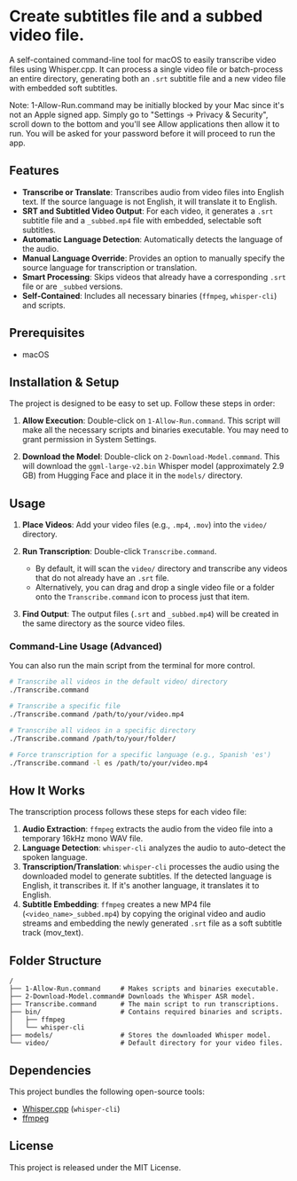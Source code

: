 # Create subtitles file and a subbed video file.

A self-contained command-line tool for macOS to easily transcribe video files using Whisper.cpp. It can process a single video file or batch-process an entire directory, generating both an `.srt` subtitle file and a new video file with embedded soft subtitles.

Note: 1-Allow-Run.command may be initially blocked by your Mac since it's not an Apple signed app.  Simply go to "Settings -> Privacy & Security", scroll down to the bottom and you'll see Allow applications then allow it to run.  You will be asked for your password before it will proceed to run the app.

## Features

-   **Transcribe or Translate**: Transcribes audio from video files into English text. If the source language is not English, it will translate it to English.
-   **SRT and Subtitled Video Output**: For each video, it generates a `.srt` subtitle file and a `_subbed.mp4` file with embedded, selectable soft subtitles.
-   **Automatic Language Detection**: Automatically detects the language of the audio.
-   **Manual Language Override**: Provides an option to manually specify the source language for transcription or translation.
-   **Smart Processing**: Skips videos that already have a corresponding `.srt` file or are `_subbed` versions.
-   **Self-Contained**: Includes all necessary binaries (`ffmpeg`, `whisper-cli`) and scripts.

## Prerequisites

-   macOS

## Installation & Setup

The project is designed to be easy to set up. Follow these steps in order:

1.  **Allow Execution**: Double-click on `1-Allow-Run.command`. This script will make all the necessary scripts and binaries executable. You may need to grant permission in System Settings.

2.  **Download the Model**: Double-click on `2-Download-Model.command`. This will download the `ggml-large-v2.bin` Whisper model (approximately 2.9 GB) from Hugging Face and place it in the `models/` directory.

## Usage

1.  **Place Videos**: Add your video files (e.g., `.mp4`, `.mov`) into the `video/` directory.

2.  **Run Transcription**: Double-click `Transcribe.command`.
    -   By default, it will scan the `video/` directory and transcribe any videos that do not already have an `.srt` file.
    -   Alternatively, you can drag and drop a single video file or a folder onto the `Transcribe.command` icon to process just that item.

3.  **Find Output**: The output files (`.srt` and `_subbed.mp4`) will be created in the same directory as the source video files.

### Command-Line Usage (Advanced)

You can also run the main script from the terminal for more control.

```bash
# Transcribe all videos in the default video/ directory
./Transcribe.command

# Transcribe a specific file
./Transcribe.command /path/to/your/video.mp4

# Transcribe all videos in a specific directory
./Transcribe.command /path/to/your/folder/

# Force transcription for a specific language (e.g., Spanish 'es')
./Transcribe.command -l es /path/to/your/video.mp4
```

## How It Works

The transcription process follows these steps for each video file:

1.  **Audio Extraction**: `ffmpeg` extracts the audio from the video file into a temporary 16kHz mono WAV file.
2.  **Language Detection**: `whisper-cli` analyzes the audio to auto-detect the spoken language.
3.  **Transcription/Translation**: `whisper-cli` processes the audio using the downloaded model to generate subtitles. If the detected language is English, it transcribes it. If it's another language, it translates it to English.
4.  **Subtitle Embedding**: `ffmpeg` creates a new MP4 file (`<video_name>_subbed.mp4`) by copying the original video and audio streams and embedding the newly generated `.srt` file as a soft subtitle track (mov_text).

## Folder Structure

```
/
├── 1-Allow-Run.command     # Makes scripts and binaries executable.
├── 2-Download-Model.command# Downloads the Whisper ASR model.
├── Transcribe.command      # The main script to run transcriptions.
├── bin/                    # Contains required binaries and scripts.
│   ├── ffmpeg
│   └── whisper-cli
├── models/                 # Stores the downloaded Whisper model.
└── video/                  # Default directory for your video files.
```

## Dependencies

This project bundles the following open-source tools:

-   [Whisper.cpp](https://github.com/ggerganov/whisper.cpp) (`whisper-cli`)
-   [ffmpeg](https://ffmpeg.org/)

## License

This project is released under the MIT License.
